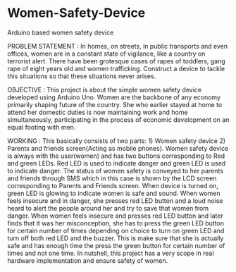 # Women-Safety-Device
Arduino based women safety device

PROBLEM STATEMENT : 
In homes, on streets, in public transports and even offices, women are in a constant state of vigilance, like a country on terrorist alert. 
There have been grotesque cases of rapes of toddlers, gang rape of eight years old and women trafficking. Construct a device to tackle this situations so that these situations never arises.

OBJECTIVE : 
This project is about the simple women safety device developed using Arduino Uno. Women are the backbone of any economy primarily shaping future of the country. 
She who earlier stayed at home to attend her domestic duties is now maintaining work and home simultaneously, participating in the process of economic development on an equal footing with men. 

WORKING : 
This basically consists of two parts: 1) Women safety device 2) Parents and friends screen(Acting as mobile phones). 
Women safety device is always with the user(women) and has two buttons corresponding to Red and green LEDs. Red LED is used to indicate danger and green LED is used to indicate danger. The status of women safety is conveyed to her parents and friends through SMS which in this case is shown by the LCD screen corresponding to Parents and Friends screen. When device is turned on, green LED is glowing to indicate women is safe and sound. When women feels insecure and in danger, she presses red LED button and a loud noise heard to alert the people around her and try to save that women from danger. When women feels insecure and presses red LED button and later finds that it was her misconception, she has to press the green LED button for certain number of times depending on choice to turn on green LED and turn off both red LED and the buzzer. This is make sure that she is actually safe and has enough time the press the green button for certain number of times and not one time. In nutshell, this project has a very scope in real hardware implementation and ensure safety of women.

